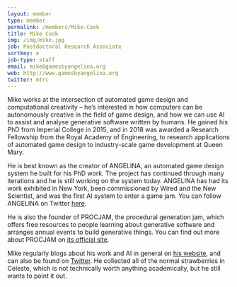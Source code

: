 ```yaml
---
layout: member
type: member
permalink: /members/Mike-Cook
title: Mike Cook
img: /img/mike.jpg
job: Postdoctoral Research Associate
sortkey: e
job-type: staff
email: mike@gamesbyangelina.org
web: http://www.gamesbyangelina.org
twitter: mtrc
---
```


Mike works at the intersection of automated game design and computational creativity – he’s interested in how computers can be autonomously creative in the field of game design, and how we can use AI to assist and analyse generative software written by humans. He gained his PhD from Imperial College in 2015, and in 2018 was awarded a Research Fellowship from the Royal Academy of Engineering, to research applications of automated game design to industry-scale game development at Queen Mary.

He is best known as the creator of ANGELINA, an automated game design system he built for his PhD work. The project has continued through many iterations and he is still working on the system today. ANGELINA has had its work exhibited in New York, been commissioned by Wired and the New Scientist, and was the first AI system to enter a game jam. You can follow ANGELINA on Twitter [here](http://www.twitter.com/angelinasgames). 

He is also the founder of PROCJAM, the procedural generation jam, which offers free resources to people learning about generative software and arranges annual events to build generative things. You can find out more about PROCJAM on [its official site](http://www.procjam.com/).

Mike regularly blogs about his work and AI in general on [his website](http://www.gamesbyangelina.org/), and can also be found on [Twitter](http://www.twitter.com/mtrc). He collected all of the normal strawberries in Celeste, which is not technically worth anything academically, but he still wants to point it out.

